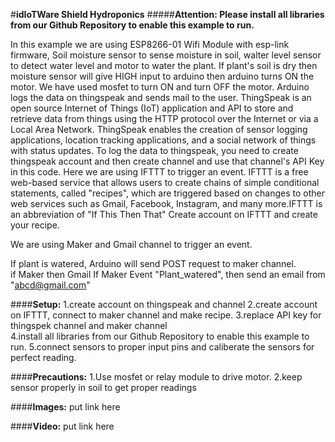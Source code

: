 #**idIoTWare Shield Hydroponics**
#####**Attention: Please install all libraries from our Github Repository to enable this example to run.**

In this example we are using ESP8266-01 Wifi Module with esp-link firmware, Soil moisture sensor to sense moisture in soil, walter level sensor to detect water level and motor to water the plant. If plant's soil is dry then moisture sensor will give HIGH input to arduino then arduino turns ON the motor. We have used mosfet to turn ON and turn OFF the motor. Arduino logs the data on thingspeak and sends mail to the user. ThingSpeak is an open source Internet of Things (IoT) application and API to store and retrieve data from things using the HTTP protocol over the Internet or via a Local Area Network. ThingSpeak enables the creation of sensor logging applications, location tracking applications, and a social network of things with status updates. To log the data to thingspeak, you need to create thingspeak account and then create channel and use that channel's API Key in this code. Here we are using IFTTT to trigger an event.
IFTTT is a free web-based service that allows users to create chains of simple conditional statements,
called "recipes", which are triggered based on changes to other web services such as Gmail, Facebook,
Instagram, and many more.IFTTT is an abbreviation of "If This Then That"
Create account on IFTTT and create your recipe.

We are using Maker and Gmail channel to trigger an event.

If plant is watered, Arduino will send POST request to maker channel.  
if Maker then Gmail
If Maker Event "Plant_watered", then send an email from "abcd@gmail.com"  
      

####**Setup:**
1.create account on thingspeak and channel
2.create account on IFTTT, connect to maker channel and make recipe. 
3.replace API key for thingspek channel and maker channel  
4.install all libraries from our Github Repository to enable this example to run.
5.connect sensors to proper input pins and caliberate the sensors for perfect reading.



####**Precautions:**
1.Use mosfet or relay module to drive motor.
2.keep sensor properly in soil to get proper readings


####**Images:**  put link here


####**Video:**  put link here
